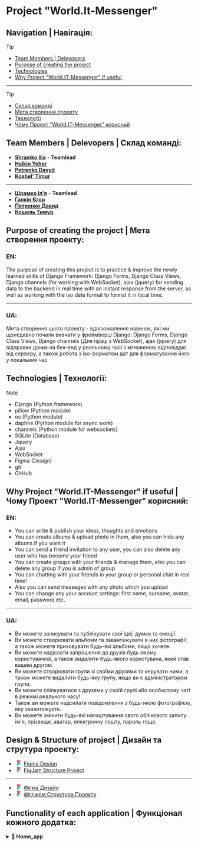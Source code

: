 # Project "World.It-Messenger"
## Navigation | Навігація:
> [!TIP]
> - [Team Members | Delevopers](#team-members--delevopers--склад-команді)
> - [Purpose of creating the project](#purpose-of-creating-the-project--мета-створення-проекту)
> - [Technologies](#technologies--технології)
> - [Why Project "World.IT-Messenger" if useful](#why-project-worldit-messenger-if-useful--чому-проект-worldit-messenger-корисний)
____
> [!TIP]
> - [Склад команді](#team-members--delevopers--склад-команді)
> - [Мета створення проекту](#purpose-of-creating-the-project--мета-створення-проекту)
> - [Технології](#technologies--технології)
> - [Чому Проект "World.IT-Messenger" корисний](#why-project-worldit-messenger-if-useful--чому-проект-worldit-messenger-корисний)
## Team Members | Delevopers | Склад команді:
- [__Shramko Ilia__](https://github.com/IllyaShramko/World.IT-Messenger) - __Teamlead__
- [__Halkin Yehor__](https://github.com/EgorGalkinORG/Worldit-Messager)
- [__Petrenko Davyd__](https://github.com/Davidptn/WorldIt_Messenger)
- [__Koshel' Timur__](https://github.com/kosheltimur)
____
- [__Шрамко Іл'я__](https://github.com/IllyaShramko/World.IT-Messenger) - __Teamlead__
- [__Галкін Єгор__](https://github.com/EgorGalkinORG/Worldit-Messager)
- [__Петренко Давид__](https://github.com/Davidptn/WorldIt_Messenger)
- [__Кошель Тимур__](https://github.com/kosheltimur)

## Purpose of creating the project | Мета створення проекту:
### EN:
The purpose of creating this project is to practice & improve the newly learned skills of Django Framework: Django Forms, Django Class Views, Django channels (for working with WebSocket), ajax (jquery) for sending data to the backend in real time with an instant response from the server, as well as working with the iso date format to format it in local time.
____
### UA:
Мета створення цього проекту - вдосконалення навичок, які ми щонедавно почали вивчати у фреймворці Django: Django Forms, Django Class Views, Django channels (Для праці з WebSocket), ajax (jquery) для відправки даних на бек-енд у реальному часі з мгновеною відповіддю від серверу, а також робота з iso-форматом дат для форматування його у локальний час
## Technologies | Технології:
> [!NOTE]
> - Django (Python framework)
> - pillow (Python module)
> - os (Python module)
> - daphne (Python module for async work)
> - channels (Python module for websockets)
> - SQLite (Database)
> - Jquery 
> - Ajax
> - WebSocket
> - Figma (Design)
> - git 
> - GitHub
## Why Project "World.IT-Messenger" if useful | Чому Проект "World.IT-Messenger" корисний:
### EN:
- You can write & publish your ideas, thoughts and emotions
- You can create albums & upload photo in them, also you can hide any albums if you want it
- You can send a friend invitation to any user, you can also delete any user who has become your friend
- You can create groups with your friends & manage them, also you can delete any group if you is admin of group
- You can chatting with your friends in your group or personal chat in real time!
- Also you can send messeges with any photo which you upload
- You can change any your account settings: first name, surname, avatar, email, password etc.
____
### UA:
- Ви можете записувати та публікувати свої ідеї, думки та емоції.
- Ви можете створювати альбоми та завантажувати в них фотографії, а також можете приховувати будь-які альбоми, якщо хочете.
- Ви можете надіслати запрошення до друзів будь-якому користувачеві, а також видалити будь-якого користувача, який став вашим другом.
- Ви можете створювати групи зі своїми друзями та керувати ними, а також можете видалити будь-яку групу, якщо ви є адміністратором групи.
- Ви можете спілкуватися з друзями у своїй групі або особистому чаті в режимі реального часу!
- Також ви можете надсилати повідомлення з будь-якою фотографією, яку завантажуєте.
- Ви можете змінити будь-які налаштування свого облікового запису: ім'я, прізвище, аватар, електронну пошту, пароль тощо.

## Design & Structure of project | Дизайн та струтура проекту:
- ![](imgs_for_readme/Figma.png) [Figma Design](https://www.figma.com/design/20TZphWNufeAQYOe7E1sze/%D0%A1%D0%BE%D1%86%D1%96%D0%B0%D0%BB%D1%8C%D0%BD%D0%B0-%D0%BC%D0%B5%D1%80%D0%B5%D0%B6%D0%B0-World-IT?node-id=6-26&t=6FcZEGOAfhm7mSQr-1)
- ![](imgs_for_readme/Figma.png) [FigJam Structure Project]()
____
- ![](imgs_for_readme/Figma.png) [Фігма Дизайн](https://www.figma.com/design/20TZphWNufeAQYOe7E1sze/%D0%A1%D0%BE%D1%86%D1%96%D0%B0%D0%BB%D1%8C%D0%BD%D0%B0-%D0%BC%D0%B5%D1%80%D0%B5%D0%B6%D0%B0-World-IT?node-id=6-26&t=6FcZEGOAfhm7mSQr-1)
- ![](imgs_for_readme/Figma.png) [Фігджєм Структура Проекту]()

## Functionality of each application | Функціонал кожного додатка:
<details>
  <summary><b>📁 Home_app</b></summary>
  
  ---
  > 🏠 Home_app is the home page where you can find the main information about yourself and other users. You can also create a new post and attach several images to it on the topic of the post.
  --- 
  > 🏠 Home_app - це головна сторінка, де розміщується головна інформація, як про вас, так і про інших користувачів. Також на головній ви можете створити новий пост та прикріпити до нього декілька зображень на тему поста.
  
  
</details>